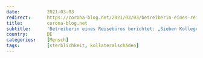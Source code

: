 ```yaml
---
date:          2021-03-03
redirect:      https://corona-blog.net/2021/03/03/betreiberin-eines-reisebueros-berichtet-sieben-kollegen-haben-sich-das-leben-genommen/
title:         corona-blog.net
subtitle:      'Betreiberin eines Reisebüros berichtet: „Sieben Kollegen haben sich das Leben genommen'
country:       DE
categories:    [Mensch]
tags:          [sterblichkeit, kollateralschäden]
---
```


